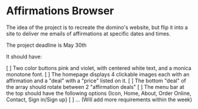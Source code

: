# Affirmations Browser

The idea of the project is to recreate the domino's website, but flip it into a site to deliver me emails of affirmations at specific dates and times.

The project deadline is May 30th

It should have:

[ ] Two color buttons pink and violet, with centered white text, and a monica monotone font.
[ ] The homepage displays 4 clickable images each with an affirmation and a "deal" with a "price" listed on it.
[ ] The bottom "deal" of the array should rotate between 2 "affirmation deals"
[ ] The menu bar at the top should have the following options {Icon, Home, About, Order Online, Contact, Sign in/Sign up}
[ ] ... (Will add more requirements within the week)
